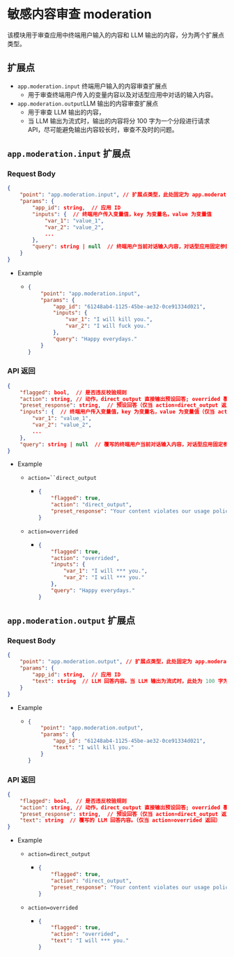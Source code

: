# 敏感内容审查 moderation

该模块用于审查应用中终端用户输入的内容和 LLM 输出的内容，分为两个扩展点类型。

## 扩展点

- `app.moderation.input` 终端用户输入的内容审查扩展点
  -  用于审查终端用户传入的变量内容以及对话型应用中对话的输入内容。
- `app.moderation.output`LLM 输出的内容审查扩展点
  -  用于审查 LLM 输出的内容，
  -  当 LLM 输出为流式时，输出的内容将分 100 字为一个分段进行请求 API，尽可能避免输出内容较长时，审查不及时的问题。

## `app.moderation.input` 扩展点

### Request Body

```JSON
{
    "point": "app.moderation.input", // 扩展点类型，此处固定为 app.moderation.input
    "params": {
        "app_id": string,  // 应用 ID
        "inputs": {  // 终端用户传入变量值，key 为变量名，value 为变量值
            "var_1": "value_1",
            "var_2": "value_2",
            ...
        },
        "query": string | null  // 终端用户当前对话输入内容，对话型应用固定参数。
    }
}
```

- Example

  - ```JSON
    {
        "point": "app.moderation.input",
        "params": {
            "app_id": "61248ab4-1125-45be-ae32-0ce91334d021",
            "inputs": {
                "var_1": "I will kill you.",
                "var_2": "I will fuck you."
            },
            "query": "Happy everydays."
        }
    }
    ```

### API 返回

```JSON
{
    "flagged": bool,  // 是否违反校验规则
    "action": string, // 动作，direct_output 直接输出预设回答; overrided 覆写传入变量值
    "preset_response": string,  // 预设回答（仅当 action=direct_output 返回）
    "inputs": {  // 终端用户传入变量值，key 为变量名，value 为变量值（仅当 action=overrided 返回）
        "var_1": "value_1",
        "var_2": "value_2",
        ...
    },
    "query": string | null  // 覆写的终端用户当前对话输入内容，对话型应用固定参数。（仅当 action=overrided 返回）
}
```

- Example

  - `action=``direct_output`

    - ```JSON
      {
          "flagged": true,
          "action": "direct_output",
          "preset_response": "Your content violates our usage policy."
      }
      ```

  - `action=overrided`

    - ```JSON
      {
          "flagged": true,
          "action": "overrided",
          "inputs": {
              "var_1": "I will *** you.",
              "var_2": "I will *** you."
          },
          "query": "Happy everydays."
      }
      ```

## `app.moderation.output` 扩展点

### Request Body

```JSON
{
    "point": "app.moderation.output", // 扩展点类型，此处固定为 app.moderation.output
    "params": {
        "app_id": string,  // 应用 ID
        "text": string  // LLM 回答内容。当 LLM 输出为流式时，此处为 100 字为一个分段的内容。
    }
}
```

- Example

  - ```JSON
    {
        "point": "app.moderation.output",
        "params": {
            "app_id": "61248ab4-1125-45be-ae32-0ce91334d021",
            "text": "I will kill you."
        }
    }
    ```

### API 返回

```JSON
{
    "flagged": bool,  // 是否违反校验规则
    "action": string, // 动作，direct_output 直接输出预设回答; overrided 覆写传入变量值
    "preset_response": string,  // 预设回答（仅当 action=direct_output 返回）
    "text": string  // 覆写的 LLM 回答内容。（仅当 action=overrided 返回）
}
```

- Example

  - `action=direct_output`

    - ```JSON
      {
          "flagged": true,
          "action": "direct_output",
          "preset_response": "Your content violates our usage policy."
      }
      ```

  - `action=overrided`

    - ```JSON
      {
          "flagged": true,
          "action": "overrided",
          "text": "I will *** you."
      }
      ```